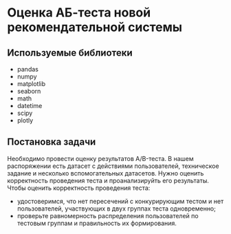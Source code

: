 # Оценка АБ-теста новой рекомендательной системы

## Используемые библиотеки
* pandas
* numpy
* matplotlib
* seaborn
* math
* datetime
* scipy
* plotly

## Постановка задачи
Необходимо провести оценку результатов A/B-теста. В нашем распоряжении есть датасет с действиями пользователей, техническое задание и несколько вспомогательных датасетов.
Нужно оценить корректность проведения теста и проанализируйть его результаты.
Чтобы оценить корректность проведения теста:
- удостоверимся, что нет пересечений с конкурирующим тестом и нет пользователей, участвующих в двух группах теста одновременно;
- проверьте равномерность распределения пользователей по тестовым группам и правильность их формирования.
